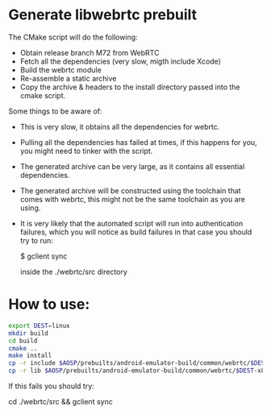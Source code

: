 Generate libwebrtc prebuilt
===========================

The CMake script will do the following:

- Obtain release branch M72 from WebRTC
- Fetch all the dependencies (very slow, migth include Xcode)
- Build the webrtc module
- Re-assemble a static archive
- Copy the archive & headers to the install directory passed into the cmake script.

Some things to be aware of:

- This is very slow, it obtains all the dependencies for webrtc.
- Pulling all the dependencies has failed at times, if this happens for you, you might need to tinker with the script.
- The generated archive can be very large, as it contains all essential dependencies.
- The generated archive will be constructed using the toolchain that comes with webrtc, this might not be the same toolchain as you are using.
- It is very likely that the automated script will run into authentication failures, which you will notice as build failures
  in that case you should try to run:

  $ gclient sync

  inside the ./webrtc/src directory


# How to use:

```sh
export DEST=linux
mkdir build
cd build
cmake ..
make install
cp -r include $AOSP/prebuilts/android-emulator-build/common/webrtc/$DEST-x86_64
cp -r lib $AOSP/prebuilts/android-emulator-build/common/webrtc/$DEST-x86_64
```

If this fails you should try:

cd ./webrtc/src && gclient sync


